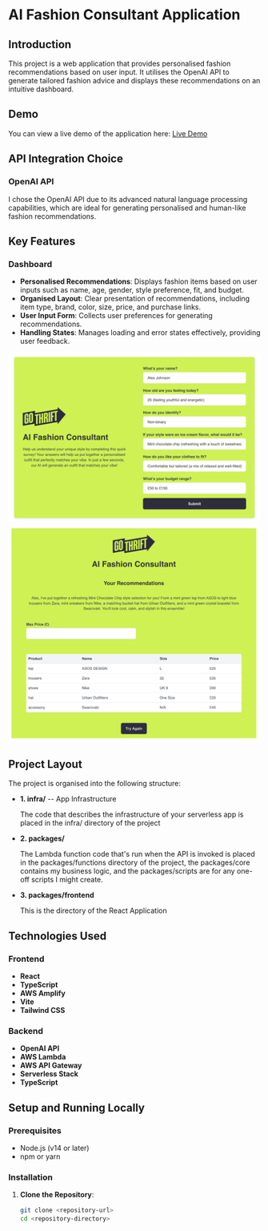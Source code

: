 # AI Fashion Consultant Application

## Introduction

This project is a web application that provides personalised fashion recommendations based on user input. It utilises the OpenAI API to generate tailored fashion advice and displays these recommendations on an intuitive dashboard.

## Demo

You can view a live demo of the application here: [Live Demo](https://d273zjepdp7s3q.cloudfront.net)

## API Integration Choice

### OpenAI API

I chose the OpenAI API due to its advanced natural language processing capabilities, which are ideal for generating personalised and human-like fashion recommendations.

## Key Features

### Dashboard

- **Personalised Recommendations**: Displays fashion items based on user inputs such as name, age, gender, style preference, fit, and budget.
- **Organised Layout**: Clear presentation of recommendations, including item type, brand, color, size, price, and purchase links.
- **User Input Form**: Collects user preferences for generating recommendations.
- **Handling States**: Manages loading and error states effectively, providing user feedback.

![Dashboard Screenshot](./packages/frontend/src/assets/first_page.png)
![Dashboard Screenshot](./packages/frontend/src/assets/second_page.png)

## Project Layout

The project is organised into the following structure:

- **1. infra/** -- App Infrastructure

  The code that describes the infrastructure of your serverless app is placed in the infra/ directory of the project

- **2. packages/**

  The Lambda function code that's run when the API is invoked is placed in the packages/functions directory of the project, the packages/core contains my business logic, and the packages/scripts are for any one-off scripts I might create.

- **3. packages/frontend**

  This is the directory of the React Application

## Technologies Used

### Frontend

- **React**
- **TypeScript**
- **AWS Amplify**
- **Vite**
- **Tailwind CSS**

### Backend

- **OpenAI API**
- **AWS Lambda**
- **AWS API Gateway**
- **Serverless Stack**
- **TypeScript**

## Setup and Running Locally

### Prerequisites

- Node.js (v14 or later)
- npm or yarn

### Installation

1. **Clone the Repository**:

   ```bash
   git clone <repository-url>
   cd <repository-directory>
   ```
